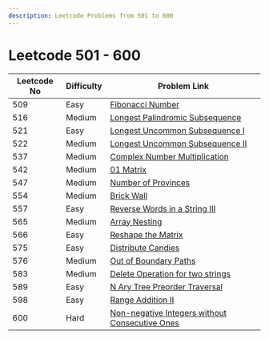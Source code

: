 ```yaml
---
description: Leetcode Problems from 501 to 600
---
```


# Leetcode 501 - 600



| Leetcode No | Difficulty | Problem Link                                                                                                                                                     |
| ----------- | ---------- | ---------------------------------------------------------------------------------------------------------------------------------------------------------------- |
| 509         | Easy       | [Fibonacci Number](../difficulty-based-problem-index/leetcode-easy/leetcode-509-fibonacci-number.md)                                                             |
| 516         | Medium     | [Longest Palindromic Subsequence](../difficulty-based-problem-index/leetcode-medium/leetcode-516-longest-palindromic-subsequence.md)                             |
| 521         | Easy       | [Longest Uncommon Subsequence I](../difficulty-based-problem-index/leetcode-easy/leetcode-521-longest-uncommon-subsequence-i.md)                                 |
| 522         | Medium     | [Longest Uncommon Subsequence II](../difficulty-based-problem-index/leetcode-medium/leetcode-522-longest-uncommon-subsequence-ii.md)                             |
| 537         | Medium     | [Complex Number Multiplication](../difficulty-based-problem-index/leetcode-medium/leetcode-537-complex-number-multiplication.md)                                 |
| 542         | Medium     | [01 Matrix](../difficulty-based-problem-index/leetcode-medium/leetcode-542-01-matrix.md)                                                                         |
| 547         | Medium     | [Number of Provinces](../difficulty-based-problem-index/leetcode-medium/leetcode-547-number-of-provinces.md)                                                     |
| 554         | Medium     | [Brick Wall](../difficulty-based-problem-index/leetcode-medium/leetcode-554-brick-wall.md)                                                                       |
| 557         | Easy       | [Reverse Words in a String III](../difficulty-based-problem-index/leetcode-easy/leetcode-557-reverse-words-in-a-string-iii.md)                                   |
| 565         | Medium     | [Array Nesting](../difficulty-based-problem-index/leetcode-medium/leetcode-565-array-nesting.md)                                                                 |
| 566         | Easy       | [Reshape the Matrix](../difficulty-based-problem-index/leetcode-easy/leetcode-566-reshape-the-matrix.md)                                                         |
| 575         | Easy       | [Distribute Candies](../difficulty-based-problem-index/leetcode-easy/leetcode-575-distribute-candies.md)                                                         |
| 576         | Medium     | [Out of Boundary Paths](../difficulty-based-problem-index/leetcode-medium/leetcode-576-out-of-boundary-paths.md)                                                 |
| 583         | Medium     | [Delete Operation for two strings](../difficulty-based-problem-index/leetcode-medium/leetcode-583-delete-operation-for-two-strings.md)                           |
| 589         | Easy       | [N Ary Tree Preorder Traversal](../difficulty-based-problem-index/leetcode-easy/leetcode-589-n-ary-tree-preorder-traversal.md)                                   |
| 598         | Easy       | [Range Addition II](../difficulty-based-problem-index/leetcode-easy/leetcode-598-range-addition-ii.md)                                                           |
| 600         | Hard       | [Non-negative Integers without Consecutive Ones](../difficulty-based-problem-index/leetcode-hard/leetcode-600-non-negative-integers-without-consecutive-ones.md) |
